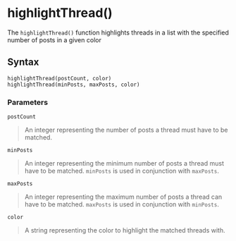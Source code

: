 # highlightThread()
The `highlightThread()` function highlights threads in a list with the specified number of posts in a given color

## Syntax
```
highlightThread(postCount, color)
highlightThread(minPosts, maxPosts, color)
```

### Parameters

`postCount`
> An integer representing the number of posts a thread must have to be matched.

`minPosts`
> An integer representing the minimum number of posts a thread must have to be matched. `minPosts` is used in conjunction with `maxPosts`.

`maxPosts`
> An integer representing the maximum number of posts a thread can have to be matched. `maxPosts` is used in conjunction with `minPosts`.

`color`
> A string representing the color to highlight the matched threads with.
